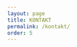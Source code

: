 ```yaml
---
layout: page
title: KONTAKT
permalink: /kontakt/
order: 5
---
```

<div class="col-12 col-lg-10 col-xl-8">


</div>